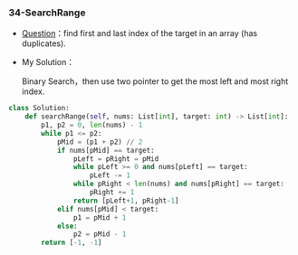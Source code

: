 

### 34-SearchRange

+ [Question](https://leetcode-cn.com/problems/find-first-and-last-position-of-element-in-sorted-array/)：find first and last index of the target in an array (has duplicates).

+ My Solution：

  Binary Search，then use two pointer to get the most left and most right index.

```python
class Solution:
    def searchRange(self, nums: List[int], target: int) -> List[int]:
        p1, p2 = 0, len(nums) - 1
        while p1 <= p2:
            pMid = (p1 + p2) // 2
            if nums[pMid] == target:
                pLeft = pRight = pMid
                while pLeft >= 0 and nums[pLeft] == target:
                    pLeft -= 1
                while pRight < len(nums) and nums[pRight] == target:
                    pRight += 1
                return [pLeft+1, pRight-1]
            elif nums[pMid] < target:
                p1 = pMid + 1
            else:
                p2 = pMid - 1
        return [-1, -1]
```

